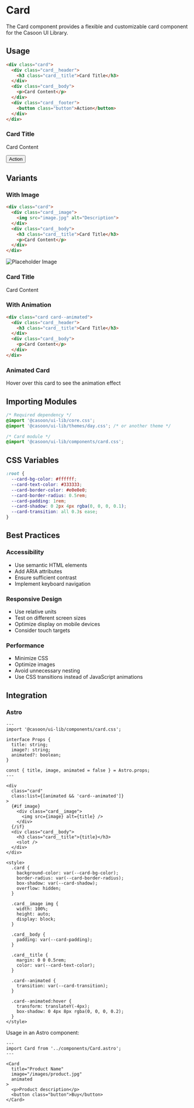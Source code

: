 # Card

The Card component provides a flexible and customizable card component for the Casoon UI Library.

## Usage

```html
<div class="card">
  <div class="card__header">
    <h3 class="card__title">Card Title</h3>
  </div>
  <div class="card__body">
    <p>Card Content</p>
  </div>
  <div class="card__footer">
    <button class="button">Action</button>
  </div>
</div>
```

<div class="example-wrapper">
  <div class="card">
    <div class="card__header">
      <h3 class="card__title">Card Title</h3>
    </div>
    <div class="card__body">
      <p>Card Content</p>
    </div>
    <div class="card__footer">
      <button class="button">Action</button>
    </div>
  </div>
</div>

## Variants

### With Image

```html
<div class="card">
  <div class="card__image">
    <img src="image.jpg" alt="Description">
  </div>
  <div class="card__body">
    <h3 class="card__title">Card Title</h3>
    <p>Card Content</p>
  </div>
</div>
```

<div class="example-wrapper">
  <div class="card">
    <div class="card__image">
      <img src="https://via.placeholder.com/400x200" alt="Placeholder Image">
    </div>
    <div class="card__body">
      <h3 class="card__title">Card Title</h3>
      <p>Card Content</p>
    </div>
  </div>
</div>

### With Animation

```html
<div class="card card--animated">
  <div class="card__header">
    <h3 class="card__title">Card Title</h3>
  </div>
  <div class="card__body">
    <p>Card Content</p>
  </div>
</div>
```

<div class="example-wrapper">
  <div class="card card--animated">
    <div class="card__header">
      <h3 class="card__title">Animated Card</h3>
    </div>
    <div class="card__body">
      <p>Hover over this card to see the animation effect</p>
    </div>
  </div>
</div>

## Importing Modules

```css
/* Required dependency */
@import '@casoon/ui-lib/core.css';
@import '@casoon/ui-lib/themes/day.css'; /* or another theme */

/* Card module */
@import '@casoon/ui-lib/components/card.css';
```

## CSS Variables

```css
:root {
  --card-bg-color: #ffffff;
  --card-text-color: #333333;
  --card-border-color: #e0e0e0;
  --card-border-radius: 0.5rem;
  --card-padding: 1rem;
  --card-shadow: 0 2px 4px rgba(0, 0, 0, 0.1);
  --card-transition: all 0.3s ease;
}
```

## Best Practices

### Accessibility

- Use semantic HTML elements
- Add ARIA attributes
- Ensure sufficient contrast
- Implement keyboard navigation

### Responsive Design

- Use relative units
- Test on different screen sizes
- Optimize display on mobile devices
- Consider touch targets

### Performance

- Minimize CSS
- Optimize images
- Avoid unnecessary nesting
- Use CSS transitions instead of JavaScript animations

## Integration

### Astro

```astro
---
import '@casoon/ui-lib/components/card.css';

interface Props {
  title: string;
  image?: string;
  animated?: boolean;
}

const { title, image, animated = false } = Astro.props;
---

<div 
  class="card"
  class:list={[animated && 'card--animated']}
>
  {#if image}
    <div class="card__image">
      <img src={image} alt={title} />
    </div>
  {/if}
  <div class="card__body">
    <h3 class="card__title">{title}</h3>
    <slot />
  </div>
</div>

<style>
  .card {
    background-color: var(--card-bg-color);
    border-radius: var(--card-border-radius);
    box-shadow: var(--card-shadow);
    overflow: hidden;
  }
  
  .card__image img {
    width: 100%;
    height: auto;
    display: block;
  }
  
  .card__body {
    padding: var(--card-padding);
  }
  
  .card__title {
    margin: 0 0 0.5rem;
    color: var(--card-text-color);
  }
  
  .card--animated {
    transition: var(--card-transition);
  }
  
  .card--animated:hover {
    transform: translateY(-4px);
    box-shadow: 0 4px 8px rgba(0, 0, 0, 0.2);
  }
</style>
```

Usage in an Astro component:

```astro
---
import Card from '../components/Card.astro';
---

<Card 
  title="Product Name"
  image="/images/product.jpg"
  animated
>
  <p>Product description</p>
  <button class="button">Buy</button>
</Card>
``` 